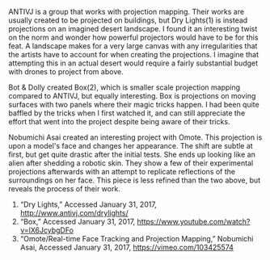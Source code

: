 ANTIVJ is a group that works with projection mapping. Their works are usually created to be projected on buildings, but Dry Lights(1) is instead projections on an imagined desert landscape. I found it an interesting twist on the norm and wonder how powerful projectors would have to be for this feat. A landscape makes for a very large canvas with any irregularities that the artists have to account for when creating the projections. I imagine that attempting this in an actual desert would require a fairly substantial budget with drones to project from above.<br>

Bot & Dolly created Box(2), which is smaller scale projection mapping compared to ANTIVJ, but equally interesting. Box is projections on moving surfaces with two panels where their magic tricks happen. I had been quite baffled by the tricks when I first watched it, and can still appreciate the effort that went into the project despite being aware of their tricks.<br>

Nobumichi Asai created an interesting project with Omote. This projection is upon a model's face and changes her appearance. The shift are subtle at first, but get quite drastic after the initial tests. She ends up looking like an alien after shedding a robotic skin. They show a few of their experimental projections afterwards with an attempt to replicate reflections of the surroundings on her face. This piece is less refined than the two above, but reveals the process of their work.<br>

1. “Dry Lights,” Accessed January 31, 2017, http://www.antivj.com/drylights/
2. “Box,” Accessed January 31, 2017, https://www.youtube.com/watch?v=lX6JcybgDFo
3. “Omote/Real-time Face Tracking and Projection Mapping,” Nobumichi Asai, Accessed January 31, 2017, https://vimeo.com/103425574
